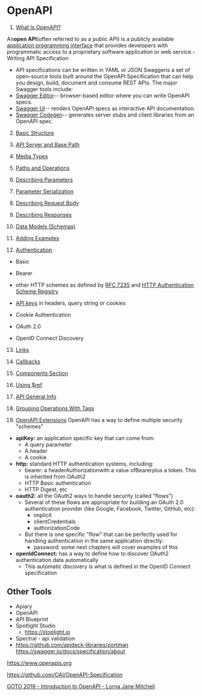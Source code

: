 # OpenAPI

1. [What Is OpenAPI?](https://swagger.io/docs/specification/about/)

An**open API**(often referred to as a public API) is a publicly available [application programming interface](https://en.wikipedia.org/wiki/Application_programming_interface) that provides developers with programmatic access to a proprietary software application or web service.- Writing API Specification

- API specifications can be written in YAML or JSON
Swaggeris a set of open-source tools built around the OpenAPI Specification that can help you design, build, document and consume REST APIs. The major Swagger tools include:
- [Swagger Editor](http://editor.swagger.io/)-- browser-based editor where you can write OpenAPI specs.
- [Swagger UI](https://swagger.io/swagger-ui/)-- renders OpenAPI specs as interactive API documentation.
- [Swagger Codegen](https://github.com/swagger-api/swagger-codegen)-- generates server stubs and client libraries from an OpenAPI spec.

2. [Basic Structure](https://swagger.io/docs/specification/basic-structure/)

3. [API Server and Base Path](https://swagger.io/docs/specification/api-host-and-base-path/)

4. [Media Types](https://swagger.io/docs/specification/media-types/)

5. [Paths and Operations](https://swagger.io/docs/specification/paths-and-operations/)

6. [Describing Parameters](https://swagger.io/docs/specification/describing-parameters/)

7. [Parameter Serialization](https://swagger.io/docs/specification/serialization/)

8. [Describing Request Body](https://swagger.io/docs/specification/describing-request-body/)

9. [Describing Responses](https://swagger.io/docs/specification/describing-responses/)

10. [Data Models (Schemas)](https://swagger.io/docs/specification/data-models/)

11. [Adding Examples](https://swagger.io/docs/specification/adding-examples/)

12. [Authentication](https://swagger.io/docs/specification/authentication/)

- Basic

- Bearer

- other HTTP schemes as defined by [RFC 7235](https://tools.ietf.org/html/rfc7235) and [HTTP Authentication Scheme Registry](https://www.iana.org/assignments/http-authschemes/http-authschemes.xhtml)

- [API keys](https://swagger.io/docs/specification/authentication/api-keys/) in headers, query string or cookies

- Cookie Authentication

- OAuth 2.0

- OpenID Connect Discovery

13. [Links](https://swagger.io/docs/specification/links/)

14. [Callbacks](https://swagger.io/docs/specification/callbacks/)

15. [Components Section](https://swagger.io/docs/specification/components/)

16. [Using $ref](https://swagger.io/docs/specification/using-ref/)

17. [API General Info](https://swagger.io/docs/specification/api-general-info/)

18. [Grouping Operations With Tags](https://swagger.io/docs/specification/grouping-operations-with-tags/)

19. [OpenAPI Extensions](https://swagger.io/docs/specification/openapi-extensions/)
OpenAPI has a way to define multiple security "schemes"

- **apiKey:** an application specific key that can come from:
  - A query parameter
  - A header
  - A cookie
- **http:** standard HTTP authentication systems, including:
  - bearer: a headerAuthorizationwith a value ofBearerplus a token. This is inherited from OAuth2
  - HTTP Basic authentication
  - HTTP Digest, etc
- **oauth2:** all the OAuth2 ways to handle security (called "flows")
  - Several of these flows are appropriate for building an OAuth 2.0 authentication provider (like Google, Facebook, Twitter, GitHub, etc):
    - implicit
    - clientCredentials
    - authorizationCode
  - But there is one specific "flow" that can be perfectly used for handling authentication in the same application directly:
    - password: some next chapters will cover examples of this
- **openIdConnect:** has a way to define how to discover OAuth2 authentication data automatically
  - This automatic discovery is what is defined in the OpenID Connect specification

## Other Tools

- Apiary
- OpenAPI
- API Blueprint
- Spotlight Studio
  - <https://stoplight.io>
- Spectral - api validation
- <https://github.com/apideck-libraries/portman>
<https://swagger.io/docs/specification/about>

<https://www.openapis.org>

<https://github.com/OAI/OpenAPI-Specification>

[GOTO 2019 - Introduction to OpenAPI - Lorna Jane Mitchell](https://www.youtube.com/watch?v=s9u3mXQZbXI)
